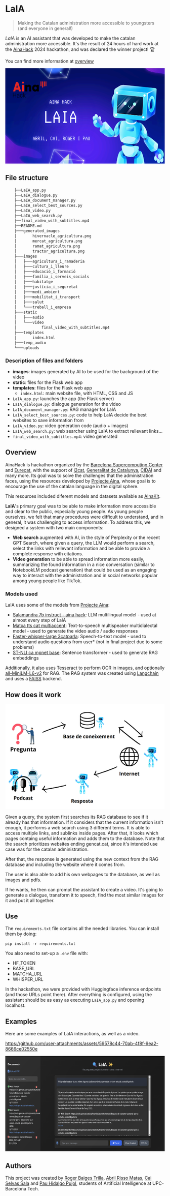 # LaIA
> Making the Catalan administration more accessible to youngsters (and everyone in general!)

*LaIA* is an AI assistant that was developed to make the catalan administration more accessible. It's the result of 24 hours of hard work at the [AinaHack](https://cidai.eu/ainahack/) 2024 hackathon, and was declared the winner project! 🏆

You can find more information at [overview](#overview)

<p align="center">
  <img width="600" height="300" src="./images/presentation.png">
</p>


## File structure

        ├──LaIA_app.py
        ├──LaIA_dialogue.py
        ├──LaIA_document_manager.py
        ├──LaIA_select_best_sources.py
        ├──LaIA_video.py
        ├──LaIA_web_search.py
        ├──final_video_with_subtitles.mp4
        ├──README.md
        ├───generated_images
        │       hivernacle_agricultura.png
        │       mercat_agricultura.png
        │       ramat_agricultura.png
        │       tractor_agricultura.png
        ├───images
        │   ├───agricultura_i_ramaderia
        │   ├───cultura_i_lleure
        │   ├───educació_i_formació
        │   ├───família_i_serveis_socials
        │   ├───habitatge
        │   ├───justícia_i_seguretat
        │   ├───medi_ambient
        │   ├───mobilitat_i_transport
        │   ├───salut
        │   └───treball_i_empresa
        ├───static
        │   ├───audio
        │   └───video
        │           final_video_with_subtitles.mp4
        ├───templates
        │       index.html
        ├───temp_audio
        └───uploads


### Description of files and folders

- **images**: images generated by AI to be used for the background of the video
- **static**: files for the Flask web app
- **templates**: files for the Flask web app
  - `index.html`: main website file, with HTML, CSS and JS
- `LaIA_app.py`: launches the app (the Flask server)
- `LaIA_dialogue.py`: dialogue generation for the video
- `LaIA_document_manager.py`: RAG manager for LaIA
- `LaIA_select_best_sources.py`: code to help LaIA decide the best websites to save information from
- `LaIA_video.py`: video generation code (audio + images)
- `LaIA_web_search.py`: web searcher using LaIA to extract rellevant links...
- `final_video_with_subtitles.mp4`: video generated

## Overview

AinaHack is hackathon organized by the [Barcelona Supercomputing Center](https://www.bsc.es/ca) and [Eurecat](https://eurecat.org/home/), with the support of [i2cat](https://i2cat.net/?lang=ca), [Generalitat de Catalunya](http://politiquesdigitals.gencat.cat/ca/inici), [CIDAI](https://cidai.eu/) and many more. Its goal was to solve the challenges that the administration faces, using the resources developed by [Projecte Aina](https://projecteaina.cat/ainahack/), whose goal is to encourage the use of the catalan language in the digital sphere.

This resources included diferent models and datasets available as [AinaKit](https://langtech-bsc.gitbook.io/aina-kit/aina-hack/general-info).

**LaIA**'s primary goal was to be able to make information more accessible and clear to the public, especially young people. As young people ourselves, we felt that many procedures were difficult to understand, and in general, it was challenging to access information. To address this, we designed a system with two main components:
- **Web search** augmented with AI, in the style of Perplexity or the recent GPT Search, where given a query, the LLM would perform a search, select the links with rellevant information and be able to provide a complete response with citations.
- **Video generation** to be able to spread information more easily, summarizing the found information in a nice conversation (similar to NotebookLM podcast generation) that could be used as an engaging way to interact with the administration and in social networks popular among young people like TikTok.

### Models used

LaIA uses some of the models from [Projecte Aina](https://huggingface.co/projecte-aina):
- [Salamandra 7b instruct - aina hack](https://huggingface.co/BSC-LT/salamandra-7b-instruct-aina-hack): LLM multilingual model - used at almost every step of LaIA
- [Matxa tts cat multiaccent](https://huggingface.co/projecte-aina/matxa-tts-cat-multiaccent): Text-to-speech multispeaker multidialectal model - used to generate the video audio / audio responses
- [Faster-whisper-large 3catparla](https://huggingface.co/projecte-aina/faster-whisper-large-v3-ca-3catparla): Speech-to-text model - used to understand audio questions from user* (not in final project due to some problems)
- [ST-NLI ca mpnet base](https://huggingface.co/projecte-aina/ST-NLI-ca_paraphrase-multilingual-mpnet-base?ref=eligeia.com&utm_source=eligeia&utm_medium=referral): Sentence transformer - used to generate RAG embeddings

Additionally, it also uses Tesseract to perform OCR in images, and optionally [all-MiniLM-L6-v2](https://huggingface.co/sentence-transformers/all-MiniLM-L6-v2) for RAG. The RAG system was created using  [Langchain](https://www.langchain.com/) and uses a [FAISS](https://python.langchain.com/docs/integrations/vectorstores/faiss/) backend.

## How does it work

![how](./images/workings.png)

Given a query, the system first searches its RAG database to see if it already has that information. If it considers that the current information isn't enough, it performs a web search using 3 different terms. It is able to access multiple links, and sublinks inside pages. After that, it looks which pages containg useful information and adds them to the database. Note that the search prioritizes websites ending gencat.cat, since it's intended use case was for the catalan administration.

After that, the response is generated using the new context from the RAG database and including the website where it comes from.

The user is also able to add his own webpages to the database, as well as images and pdfs.

If he wants, he then can prompt the assistant to create a video. It's going to generate a dialogue, transform it to speech, find the most similar images for it and put it all together.

## Use

The `requirements.txt` file contains all the needed libraries. You can install them by doing:

```
pip install -r requirements.txt
```

You also need to set-up a `.env` file with:
- HF_TOKEN
- BASE_URL
- MATCHA_URL
- WHISPER_URL
  
In the hackathon, we were provided with Huggingface inference endpoints (and those URLs point there). After everything is configured, using the assistant should be as easy as executing `LaIA_app.py` and opening localhost.

## Examples
Here are some examples of LaIA interactions, as well as a video.


https://github.com/user-attachments/assets/59578c44-70ab-4f8f-9ea2-8666ce02550e




<p align="center">
  <img width="600" height="300" src="./images/example.png">
</p>

## Authors
This project was created by [Roger Baiges Trilla](https://github.com/rogerbaiges), [Abril Risso Matas](https://github.com/abrilrisso), [Cai Selvas Sala](https://github.com/caiselvas) and [Pau Hidalgo Pujol](https://github.com/pauhidalgoo), students of Artificial Intelligence at UPC-Barcelona Tech.
